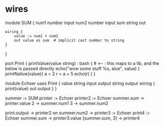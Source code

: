 # wires

module SUM {
	num1 number input
	num2 number input
	sum  string out

	wiring {
		value := num1 + num2 
		out value as sum  # implicit cast number to string
	}
}

port Print {
	printValue(value string) : bash {  # <-- : this maps to a lib, and the below is passed directly
		echo("wow some stuff %s, alue", value)
	}	
	printNative(value){
		a = 2
		r = a + 5
		echo(r)
	}
}

module Echoer uses Print {
	value  string input
	output string  output
	wiring {
		print(value)
		out output
	} 
}

summer := SUM
printer := Echoer
printer2 := Echoer 
summer.sum -> printer.value
2 -> summer.num1
3 -> summer.num2

print.output -> printer2
on summer.num2 -> 
	printer3 := Echoer
	print4 := Echoer
	summer.sum -> printer3.value
	[summer.sum, 3] -> printer4




